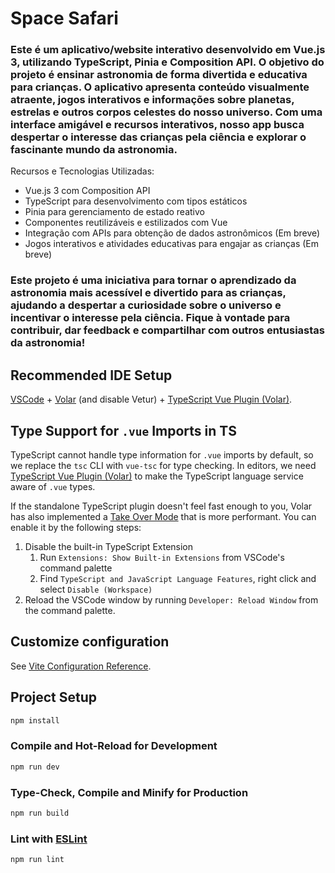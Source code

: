 # Space Safari

### Este é um aplicativo/website interativo desenvolvido em Vue.js 3, utilizando TypeScript, Pinia e Composition API. O objetivo do projeto é ensinar astronomia de forma divertida e educativa para crianças. O aplicativo apresenta conteúdo visualmente atraente, jogos interativos e informações sobre planetas, estrelas e outros corpos celestes do nosso universo. Com uma interface amigável e recursos interativos, nosso app busca despertar o interesse das crianças pela ciência e explorar o fascinante mundo da astronomia.

Recursos e Tecnologias Utilizadas:
- Vue.js 3 com Composition API
- TypeScript para desenvolvimento com tipos estáticos
- Pinia para gerenciamento de estado reativo
- Componentes reutilizáveis e estilizados com Vue
- Integração com APIs para obtenção de dados astronômicos (Em breve)
- Jogos interativos e atividades educativas para engajar as crianças (Em breve)

### Este projeto é uma iniciativa para tornar o aprendizado da astronomia mais acessível e divertido para as crianças, ajudando a despertar a curiosidade sobre o universo e incentivar o interesse pela ciência. Fique à vontade para contribuir, dar feedback e compartilhar com outros entusiastas da astronomia!

## Recommended IDE Setup

[VSCode](https://code.visualstudio.com/) + [Volar](https://marketplace.visualstudio.com/items?itemName=Vue.volar) (and disable Vetur) + [TypeScript Vue Plugin (Volar)](https://marketplace.visualstudio.com/items?itemName=Vue.vscode-typescript-vue-plugin).

## Type Support for `.vue` Imports in TS

TypeScript cannot handle type information for `.vue` imports by default, so we replace the `tsc` CLI with `vue-tsc` for type checking. In editors, we need [TypeScript Vue Plugin (Volar)](https://marketplace.visualstudio.com/items?itemName=Vue.vscode-typescript-vue-plugin) to make the TypeScript language service aware of `.vue` types.

If the standalone TypeScript plugin doesn't feel fast enough to you, Volar has also implemented a [Take Over Mode](https://github.com/johnsoncodehk/volar/discussions/471#discussioncomment-1361669) that is more performant. You can enable it by the following steps:

1. Disable the built-in TypeScript Extension
    1) Run `Extensions: Show Built-in Extensions` from VSCode's command palette
    2) Find `TypeScript and JavaScript Language Features`, right click and select `Disable (Workspace)`
2. Reload the VSCode window by running `Developer: Reload Window` from the command palette.

## Customize configuration

See [Vite Configuration Reference](https://vitejs.dev/config/).

## Project Setup

```sh
npm install
```

### Compile and Hot-Reload for Development

```sh
npm run dev
```

### Type-Check, Compile and Minify for Production

```sh
npm run build
```

### Lint with [ESLint](https://eslint.org/)

```sh
npm run lint 
```
